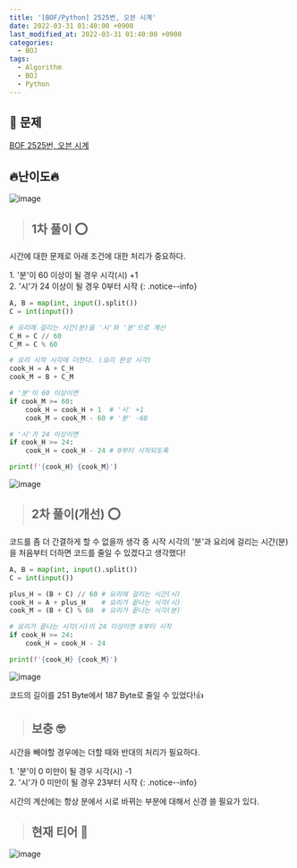 ```yaml
---
title: '[BOF/Python] 2525번, 오븐 시계'
date: 2022-03-31 01:40:00 +0900
last_modified_at: 2022-03-31 01:40:00 +0900
categories:
  - BOJ
tags:
  - Algorithm
  - BOJ
  - Python
---
```

## 📜 문제
[<i class='fa-solid fa-link'></i>BOF 2525번, 오븐 시계](https://www.acmicpc.net/problem/2525)

## 🔥난이도🔥

![image](https://user-images.githubusercontent.com/100672617/160881638-b40e1488-1c18-4e9f-b4fc-1c720e02490d.png)

>## 1차 풀이 ⭕

시간에 대한 문제로 아래 조건에 대한 처리가 중요하다.

1.&nbsp;'분'이 60 이상이 될 경우 시각(시) +1  
2.&nbsp;'시'가 24 이상이 될 경우 0부터 시작
{: .notice--info}

```python
A, B = map(int, input().split())
C = int(input())

# 요리에 걸리는 시간(분)을 '시'와 '분'으로 계산
C_H = C // 60
C_M = C % 60

# 요리 시작 시각에 더한다. (요리 완성 시각)
cook_H = A + C_H
cook_M = B + C_M

# '분'이 60 이상이면
if cook_M >= 60:
    cook_H = cook_H + 1  # '시' +1
    cook_M = cook_M - 60 # '분' -60

# '시'가 24 이상이면
if cook_H >= 24:
    cook_H = cook_H - 24 # 0부터 시작되도록

print(f'{cook_H} {cook_M}')
```

![image](https://user-images.githubusercontent.com/100672617/160883264-d9452703-19e2-47c9-8806-7bf78990f8db.png)

>## 2차 풀이(개선) ⭕

코드를 좀 더 간결하게 할 수 없을까 생각 중 시작 시각의 '분'과 요리에 걸리는 시간(분)을 처음부터 더하면 코드를 줄일 수 있겠다고 생각했다!

```python
A, B = map(int, input().split())
C = int(input())

plus_H = (B + C) // 60 # 요리에 걸리는 시간(시)
cook_H = A + plus_H    # 요리가 끝나는 시각(시)
cook_M = (B + C) % 60  # 요리가 끝나는 시각(분)

# 요리가 끝나는 시각(시)이 24 이상이면 0부터 시작
if cook_H >= 24:
    cook_H = cook_H - 24

print(f'{cook_H} {cook_M}')
```

![image](https://user-images.githubusercontent.com/100672617/160883533-a03aa657-f5f2-4f97-ad4a-7b6b2287c0ea.png)

코드의 길이를 251 Byte에서 187 Byte로 줄일 수 있었다!👍

>## 보충 🤓

시간을 빼야할 경우에는 더할 때와 반대의 처리가 필요하다.

1.&nbsp;'분'이 0 미만이 될 경우 시각(시) -1  
2.&nbsp;'시'가 0 미만이 될 경우 23부터 시작
{: .notice--info}

시간의 계산에는 항상 분에서 시로 바뀌는 부분에 대해서 신경 쓸 필요가 있다.

>## 현재 티어 🥉

![image](https://user-images.githubusercontent.com/100672617/160886708-07209cec-a6b8-4277-9b25-897b62498fcf.png)